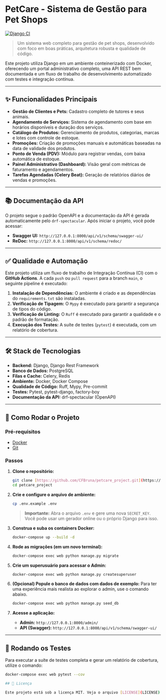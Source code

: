 # PetCare - Sistema de Gestão para Pet Shops

[![Django CI](https://github.com/CFBruna/petcare_project/actions/workflows/ci.yml/badge.svg)](https://github.com/CFBruna/petcare_project/actions/workflows/ci.yml)

> Um sistema web completo para gestão de pet shops, desenvolvido com foco em boas práticas, arquitetura robusta e qualidade de código.

Este projeto utiliza Django em um ambiente conteinerizado com Docker, oferecendo um portal administrativo completo, uma API REST bem documentada e um fluxo de trabalho de desenvolvimento automatizado com testes e integração contínua.

---

## ✨ Funcionalidades Principais

* **Gestão de Clientes e Pets:** Cadastro completo de tutores e seus animais.
* **Agendamento de Serviços:** Sistema de agendamento com base em horários disponíveis e duração dos serviços.
* **Catálogo de Produtos:** Gerenciamento de produtos, categorias, marcas e lotes com controle de estoque.
* **Promoções:** Criação de promoções manuais e automáticas baseadas na data de validade dos produtos.
* **Ponto de Venda (PDV):** Módulo para registrar vendas, com baixa automática de estoque.
* **Painel Administrativo (Dashboard):** Visão geral com métricas de faturamento e agendamentos.
* **Tarefas Agendadas (Celery Beat):** Geração de relatórios diários de vendas e promoções.

---

## 📚 Documentação da API

O projeto segue o padrão OpenAPI e a documentação da API é gerada automaticamente pelo `drf-spectacular`. Após iniciar o projeto, você pode acessar:

* **Swagger UI:** `http://127.0.0.1:8000/api/v1/schema/swagger-ui/`
* **ReDoc:** `http://127.0.0.1:8000/api/v1/schema/redoc/`

---

## ✅ Qualidade e Automação

Este projeto utiliza um fluxo de trabalho de Integração Contínua (CI) com o **GitHub Actions**. A cada `push` ou `pull request` para a branch `main`, o seguinte pipeline é executado:

1.  **Instalação de Dependências:** O ambiente é criado e as dependências do `requirements.txt` são instaladas.
2.  **Verificação de Tipagem:** O `Mypy` é executado para garantir a segurança de tipos do código.
3.  **Verificação de Linting:** O `Ruff` é executado para garantir a qualidade e o padrão de formatação.
4.  **Execução dos Testes:** A suíte de testes (`pytest`) é executada, com um relatório de cobertura.

---

## 🛠️ Stack de Tecnologias

* **Backend:** Django, Django Rest Framework
* **Banco de Dados:** PostgreSQL
* **Filas e Cache:** Celery, Redis
* **Ambiente:** Docker, Docker Compose
* **Qualidade de Código:** Ruff, Mypy, Pre-commit
* **Testes:** Pytest, pytest-django, factory-boy
* **Documentação da API:** drf-spectacular (OpenAPI)

---

## 🚀 Como Rodar o Projeto

### Pré-requisitos

* [Docker](https://www.docker.com/products/docker-desktop/)
* [Git](https://git-scm.com/)

### Passos

1.  **Clone o repositório:**
    ```bash
    git clone [https://github.com/CFBruna/petcare_project.git](https://github.com/CFBruna/petcare_project.git)
    cd petcare_project
    ```

2.  **Crie e configure o arquivo de ambiente:**
    ```bash
    cp .env.example .env
    ```
    > **Importante:** Abra o arquivo `.env` e gere uma nova `SECRET_KEY`. Você pode usar um gerador online ou o próprio Django para isso.

3.  **Construa e suba os containers Docker:**
    ```bash
    docker-compose up --build -d
    ```

4.  **Rode as migrações (em um novo terminal):**
    ```bash
    docker-compose exec web python manage.py migrate
    ```

5.  **Crie um superusuário para acessar o Admin:**
    ```bash
    docker-compose exec web python manage.py createsuperuser
    ```

6.  **(Opcional) Popule o banco de dados com dados de exemplo:**
    Para ter uma experiência mais realista ao explorar o admin, use o comando abaixo.
    ```bash
    docker-compose exec web python manage.py seed_db
    ```

7.  **Acesse a aplicação:**
    * **Admin:** `http://127.0.0.1:8000/admin/`
    * **API (Swagger):** `http://127.0.0.1:8000/api/v1/schema/swagger-ui/`

---

## 🧪 Rodando os Testes

Para executar a suíte de testes completa e gerar um relatório de cobertura, utilize o comando:

```bash
docker-compose exec web pytest --cov

## 📄 Licença

Este projeto está sob a licença MIT. Veja o arquivo [LICENSE](LICENSE) para mais detalhes.
